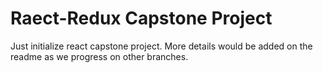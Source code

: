 # Raect-Redux Capstone Project

Just initialize react capstone project.  More details would be added on the readme as we progress on other branches.

